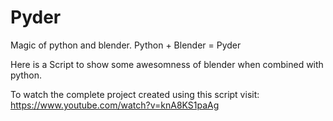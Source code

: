 # Pyder
Magic of python and blender. Python + Blender = Pyder

Here is a Script to show some awesomness of blender when combined with python.

To watch the complete project created using this script visit:
https://www.youtube.com/watch?v=knA8KS1paAg
